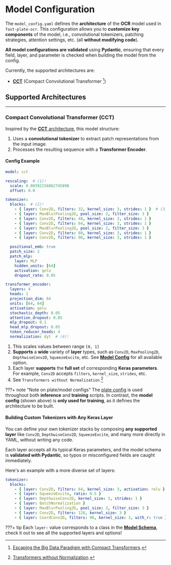 # Model Configuration

The `model_config.yaml` defines the **architecture** of the **OCR** model used in `fast-plate-ocr`. This configuration
allows you to **customize key components** of the model, i.e., convolutional tokenizers, patching strategies, attention
settings, etc. (all **without modifying code**).

**All model configurations are validated** using **Pydantic**, ensuring that every field, layer, and parameter is checked
when building the model from the config.

Currently, the supported architectures are:

- [**CCT**](#compact-convolutional-transformer-cct) (Compact Convolutional Transformer [^1])

## Supported Architectures

---

### Compact Convolutional Transformer (CCT)

Inspired by the [**CCT** architecture](https://arxiv.org/abs/2104.05704), this model structure:

1. Uses a **convolutional tokenizer** to extract patch representations from the input image.
2. Processes the resulting sequence with a **Transformer Encoder**.

#### Config Example

```yaml title="cct_model_config.yaml" linenums="1"
model: cct

rescaling:  # (1)!
  scale: 0.00392156862745098
  offset: 0.0

tokenizer:
  blocks:  # (2)!
    - { layer: Conv2D, filters: 32, kernel_size: 3, strides: 1 }  # (3)!
    - { layer: MaxBlurPooling2D, pool_size: 2, filter_size: 3 }
    - { layer: Conv2D, filters: 48, kernel_size: 3, strides: 1 }
    - { layer: Conv2D, filters: 64, kernel_size: 3, strides: 1 }
    - { layer: MaxBlurPooling2D, pool_size: 2, filter_size: 3 }
    - { layer: Conv2D, filters: 80, kernel_size: 3, strides: 1 }
    - { layer: Conv2D, filters: 96, kernel_size: 3, strides: 1 }

  positional_emb: true
  patch_size: 2
  patch_mlp:
    layer: MLP
    hidden_units: [64]
    activation: gelu
    dropout_rate: 0.05

transformer_encoder:
  layers: 4
  heads: 1
  projection_dim: 64
  units: [64, 64]
  activation: gelu
  stochastic_depth: 0.05
  attention_dropout: 0.05
  mlp_dropout: 0.1
  head_mlp_dropout: 0.05
  token_reducer_heads: 4
  normalization: dyt  # (4)!
```

1. This scales values between range `[0, 1]`
2. **Supports** a **wide** variety of **layer** types, such as `Conv2D`, `MaxPooling2D`, `DepthwiseConv2D`, `SqueezeExcite`, etc. See [**Model Config**](../../reference/train/model.md) for all available option.
3. Each layer **supports** the **full set** of corresponding **Keras parameters**. For example, `Conv2D` accepts `filters`, `kernel_size`, `strides`, etc.
4. See `Transformers without Normalization` [^2]

???+ note "Note on plate/model configs"
    The [plate config](plate_config.md) is used throughout both **inference** and **training** scripts.
    In contrast, the **model config** (shown above) is **only used for training**, as it defines the architecture to be built.

#### Building Custom Tokenizers with Any Keras Layer

You can define your own tokenizer stacks by composing **any supported layer** like `Conv2D`, `DepthwiseConv2D`, `SqueezeExcite`, and many more directly in YAML, without writing any code.

Each layer accepts all its typical Keras parameters, and the model schema is **validated with Pydantic**, so typos or misconfigured fields are caught immediately.

Here's an example with a more diverse set of layers:

```yaml title="custom_model_config.yaml"
tokenizer:
  blocks:
    - { layer: Conv2D, filters: 64, kernel_size: 3, activation: relu }
    - { layer: SqueezeExcite, ratio: 0.5 }
    - { layer: DepthwiseConv2D, kernel_size: 3, strides: 1 }
    - { layer: BatchNormalization }
    - { layer: MaxBlurPooling2D, pool_size: 2, filter_size: 3 }
    - { layer: Conv2D, filters: 128, kernel_size: 3 }
    - { layer: CoordConv2D, filters: 96, kernel_size: 3, with_r: true }
```

???+ tip
    Each `layer:` value corresponds to a class in the [**Model Schema**](../../reference/train/model.md), check it out
    to see all the supported layers and options!

[^1]: [Escaping the Big Data Paradigm with Compact Transformers](https://arxiv.org/abs/2104.05704).
[^2]: [Transformers without Normalization](https://arxiv.org/abs/2503.10622v1).
